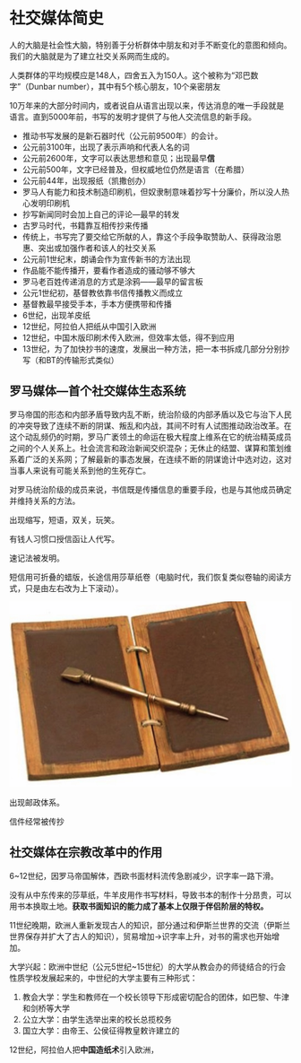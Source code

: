 # 社交媒体简史
人的大脑是社会性大脑，特别善于分析群体中朋友和对手不断变化的意图和倾向。我们的大脑就是为了建立社交关系网而生成的。

人类群体的平均规模应是148人，四舍五入为150人。这个被称为“邓巴数字”（Dunbar number），其中有5个核心朋友，10个亲密朋友

10万年来的大部分时间内，或者说自从语言出现以来，传达消息的唯一手段就是语言。直到5000年前，书写的发明才提供了与他人交流信息的新手段。

* 推动书写发展的是新石器时代（公元前9500年）的会计。
* 公元前3100年，出现了表示声响和代表人名的词
* 公元前2600年，文字可以表达思想和意见；出现最早**信**
* 公元前500年，文字已经普及，但权威地位仍然是语言（在希腊）
* 公元前44年，出现报纸（凯撒创办）
* 罗马人有能力和技术制造印刷机，但奴隶制意味着抄写十分廉价，所以没人热心发明印刷机
* 抄写新闻同时会加上自己的评论—最早的转发
* 古罗马时代，书籍靠互相传抄来传播
* 传统上，书写完了要交给它所献的人，靠这个手段争取赞助人、获得政治恩惠、突出或加强作者和该人的社交关系
* 公元前1世纪末，朗诵会作为宣传新书的方法出现
* 作品能不能传播开，要看作者造成的骚动够不够大
* 罗马老百姓传递消息的方式是涂鸦——最早的留言板
* 公元1世纪初，基督教依靠书信传播教义而成立
* 基督教最早接受手本，手本方便携带和传播
* 6世纪，出现羊皮纸
* 12世纪，阿拉伯人把纸从中国引入欧洲
* 12世纪，中国木版印刷术传入欧洲，但效率太低，得不到应用
* 13世纪，为了加快抄书的速度，发展出一种方法，把一本书拆成几部分分别抄写（和BT的传输形式类似）

## 罗马媒体—首个社交媒体生态系统
罗马帝国的形态和内部矛盾导致内乱不断，统治阶级的内部矛盾以及它与治下人民的冲突导致了连续不断的阴谋、叛乱和内战，其间不时有人试图推动政治改革。在这个动乱频仍的时期，罗马广袤领土的命运在极大程度上维系在它的统治精英成员之间的个人关系上。社会流言和政治新闻交织混杂；无休止的结盟、谋算和策划维系着广泛的关系网；了解最新的事态发展，在连续不断的阴谋诡计中选对边，这对当事人来说有可能关系到他的生死存亡。

对罗马统治阶级的成员来说，书信既是传播信息的重要手段，也是与其他成员确定并维持关系的方法。

出现缩写，短语，双关，玩笑。

有钱人习惯口授信函让人代写。

速记法被发明。

短信用可折叠的蜡版，长途信用莎草纸卷（电脑时代，我们恢复类似卷轴的阅读方式，只是由左右改为上下滚动）。

![1561715980522](assets/1561715980522.png)

出现邮政体系。

信件经常被传抄

## 社交媒体在宗教改革中的作用

6~12世纪，因罗马帝国解体，西欧书面材料流传急剧减少，识字率一路下滑。

没有从中东传来的莎草纸，牛羊皮用作书写材料，导致书本的制作十分昂贵，可以用书本换取土地。**获取书面知识的能力成了基本上仅限于伴侣阶层的特权。**

11世纪晚期，欧洲人重新发现古人的知识，部分通过和伊斯兰世界的交流（伊斯兰世界保存并扩大了古人的知识），贸易增加→识字率上升，对书的需求也开始增加。

大学兴起：欧洲中世纪（公元5世纪~15世纪）的大学从教会办的师徒结合的行会性质学校发展起来的，中世纪的大学主要有三种形式：

1. 教会大学：学生和教师在一个校长领导下形成密切配合的团体，如巴黎、牛津和剑桥等大学
2. 公立大学：由学生选举出来的校长总揽校务
3. 国立大学：由帝王、公侯征得教皇敕许建立的

12世纪，阿拉伯人把**中国造纸术**引入欧洲，

